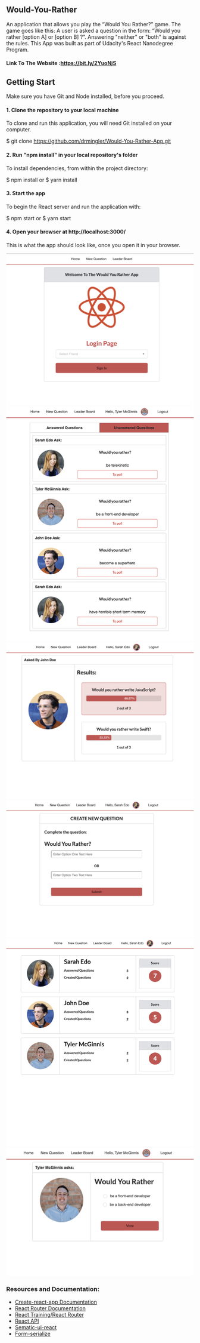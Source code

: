 ## Would-You-Rather
An application that allows you play the  “Would You Rather?” game. The game goes like this: A user is asked a question in the form: “Would you rather [option A] or [option B] ?”. Answering "neither" or "both" is against the rules. This App was built as part of Udacity's React Nanodegree Program.
#### Link To The Website :https://bit.ly/2YuoNjS
## Getting Start
Make sure you have Git and Node installed, before you proceed.

#### 1. Clone the repository to your local machine
To clone and run this application, you will need Git installed on your computer.

$ git clone https://github.com/drmingler/Would-You-Rather-App.git

#### 2. Run "npm install" in your local repository's folder
To install dependencies, from within the project directory:

$ npm install or $ yarn install

#### 3. Start the app
To begin the React server and run the application with:

$ npm start or $ yarn start

#### 4. Open your browser at http://localhost:3000/
This is what the app should look like, once you open it in your browser.

![alt text](https://github.com/drmingler/Would-You-Rather-App/blob/master/public/view1.png "View1")
![alt text](https://github.com/drmingler/Would-You-Rather-App/blob/master/public/view2.png "View2")
![alt text](https://github.com/drmingler/Would-You-Rather-App/blob/master/public/view3.png "View3")
![alt text](https://github.com/drmingler/Would-You-Rather-App/blob/master/public/view4.png "View4")
![alt text](https://github.com/drmingler/Would-You-Rather-App/blob/master/public/view5.png "View5")
![alt text](https://github.com/drmingler/Would-You-Rather-App/blob/master/public/view6.png "View6")

### Resources and Documentation:
* [Create-react-app Documentation](https://github.com/facebook/create-react-app)
* [React Router Documentation](http://knowbody.github.io/react-router-docs/)
* [React Training/React Router](https://reacttraining.com/react-router/web/api/BrowserRouter)
* [React API](https://reactjs.org/docs/react-api.html)
* [Sematic-ui-react](https://semantic-ui.com/)
* [Form-serialize](https://www.npmjs.com/package/form-serialize)

